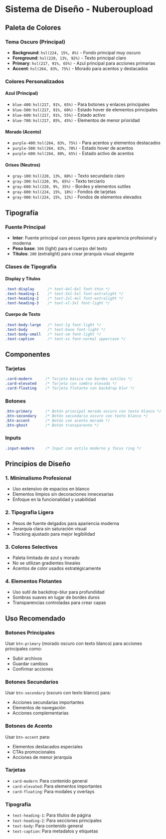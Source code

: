# Sistema de Diseño - Nuberoupload

## Paleta de Colores

### Tema Oscuro (Principal)
- **Background**: `hsl(224, 15%, 8%)` - Fondo principal muy oscuro
- **Foreground**: `hsl(220, 13%, 92%)` - Texto principal claro
- **Primary**: `hsl(217, 91%, 65%)` - Azul principal para acciones primarias
- **Accent**: `hsl(264, 83%, 75%)` - Morado para acentos y destacados

### Colores Personalizados

#### Azul (Principal)
- `blue-400`: `hsl(217, 91%, 65%)` - Para botones y enlaces principales
- `blue-500`: `hsl(217, 91%, 60%)` - Estado hover de elementos principales
- `blue-600`: `hsl(217, 91%, 55%)` - Estado activo
- `blue-700`: `hsl(217, 85%, 45%)` - Elementos de menor prioridad

#### Morado (Acento)
- `purple-400`: `hsl(264, 83%, 75%)` - Para acentos y elementos destacados
- `purple-500`: `hsl(264, 83%, 70%)` - Estado hover de acentos
- `purple-600`: `hsl(264, 80%, 65%)` - Estado activo de acentos

#### Grises (Neutros)
- `gray-100`: `hsl(220, 13%, 88%)` - Texto secundario claro
- `gray-300`: `hsl(220, 9%, 65%)` - Texto terciario
- `gray-600`: `hsl(220, 9%, 35%)` - Bordes y elementos sutiles
- `gray-800`: `hsl(224, 15%, 18%)` - Fondos de tarjetas
- `gray-900`: `hsl(224, 15%, 12%)` - Fondos de elementos elevados

## Tipografía

### Fuente Principal
- **Inter**: Fuente principal con pesos ligeros para apariencia profesional y moderna
- **Peso base**: `300` (light) para el cuerpo del texto
- **Títulos**: `200` (extralight) para crear jerarquía visual elegante

### Clases de Tipografía

#### Display y Títulos
```css
.text-display      /* text-4xl-6xl font-thin */
.text-heading-1    /* text-3xl-5xl font-extralight */
.text-heading-2    /* text-2xl-4xl font-extralight */
.text-heading-3    /* text-xl-3xl font-light */
```

#### Cuerpo de Texto
```css
.text-body-large   /* text-lg font-light */
.text-body         /* text-base font-light */
.text-body-small   /* text-sm font-light */
.text-caption      /* text-xs font-normal uppercase */
```

## Componentes

### Tarjetas
```css
.card-modern      /* Tarjeta básica con bordes sutiles */
.card-elevated    /* Tarjeta con sombra elevada */
.card-floating    /* Tarjeta flotante con backdrop blur */
```

### Botones
```css
.btn-primary      /* Botón principal morado oscuro con texto blanco */
.btn-secondary    /* Botón secundario oscuro con texto blanco */
.btn-accent       /* Botón con acento morado */
.btn-ghost        /* Botón transparente */
```

### Inputs
```css
.input-modern     /* Input con estilo moderno y focus ring */
```

## Principios de Diseño

### 1. Minimalismo Profesional
- Uso extensivo de espacios en blanco
- Elementos limpios sin decoraciones innecesarias
- Enfoque en la funcionalidad y usabilidad

### 2. Tipografía Ligera
- Pesos de fuente delgados para apariencia moderna
- Jerarquía clara sin saturación visual
- Tracking ajustado para mejor legibilidad

### 3. Colores Selectivos
- Paleta limitada de azul y morado
- No se utilizan gradientes lineales
- Acentos de color usados estratégicamente

### 4. Elementos Flotantes
- Uso sutil de backdrop-blur para profundidad
- Sombras suaves en lugar de bordes duros
- Transparencias controladas para crear capas

## Uso Recomendado

### Botones Principales
Usar `btn-primary` (morado oscuro con texto blanco) para acciones principales como:
- Subir archivos
- Guardar cambios
- Confirmar acciones

### Botones Secundarios
Usar `btn-secondary` (oscuro con texto blanco) para:
- Acciones secundarias importantes
- Elementos de navegación
- Acciones complementarias

### Botones de Acento
Usar `btn-accent` para:
- Elementos destacados especiales
- CTAs promocionales
- Acciones de menor jerarquía

### Tarjetas
- `card-modern`: Para contenido general
- `card-elevated`: Para elementos importantes
- `card-floating`: Para modales y overlays

### Tipografía
- `text-heading-1`: Para títulos de página
- `text-heading-2`: Para secciones principales
- `text-body`: Para contenido general
- `text-caption`: Para metadatos y etiquetas